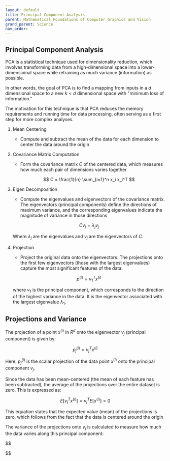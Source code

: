 ```yaml
---
layout: default
title: Principal Component Analysis
parent: Mathematical Foundations of Computer Graphics and Vision
grand_parent: Science
nav_order: 
---
```


## Principal Component Analysis

PCA is a statistical technique used for dimensionality reduction, which involves transforming data from a high-dimensional space into a lower-dimensioinal space while retraining as much variance (information) as possible. 

In other words, the goal of PCA is to find a mapping from inputs in a $d$ dimensional space to a new $k < d$ dimensional space with "minimum loss of information."

The motivation for this technique is that PCA reduces the memory requirements and running time for data processing, often serving as a first step for more complex analyses. 

1. Mean Centering
    - Compute and subtract the mean of the data for each dimension to center the data around the origin

2. Covariance Matrix Computation
    - Form the covariance matrix $C$ of the centered data, which measures how much each pair of dimensions varies together

    $$
    C = \frac{1}{n} \sum_{i=1}^n x_i x_i^T
    $$

3. Eigen Decomposition
    - Compute the eigenvalues and eigenvectors of the covariance matrix. The eigenvectors (principal components) define the directions of maximum variance, and the corresponding eigenvalues indicate the magnitude of variance in those directions

    $$
    Cv_j = \lambda _j v_j
    $$

    Where $\lambda _j$ are the eigenvalues and $v_j$ are the eigenvectors of $C$.

4. Projection
    - Project the original data onto the eigenvectors. The projections onto the first few eigenvectors (those with the largest eigenvalues) capture the most significant features of the data. 

    $$
    p^{(i)} = v_1^T x^{(i)}
    $$

    where $v_1$ is the principal component, which corresponds to the direction of the highest variance in the data. It is the eigenvector associated with the largest eigenvalue $\lambda _1$. 

## Projections and Variance

The projection of a point $x^{(i)}$ in $R^d$ onto the eigenvector $v_j$ (principal component) is given by:

$$
p_j^{(i)} = v_j^T x^{(i)}
$$

Here, $p_j^{(i)}$ is the scalar projection of the data point $x^{(i)}$ onto the principal component $v_j$.

Since the data has been mean-centered (the mean of each feature has been subtracted), the average of the projections over the entire dataset is zero. This is expressed as:

$$
E[v_j^T x^{(i)}] = v_j^T E[x^{(i)}] = 0
$$

This equation states that the expected value (mean) of the projections is zero, which follows from the fact that the data is centered around the origin

The variance of the projections onto $v_j$ is calculated to measure how much the data varies along this principal component:

$$

$$
